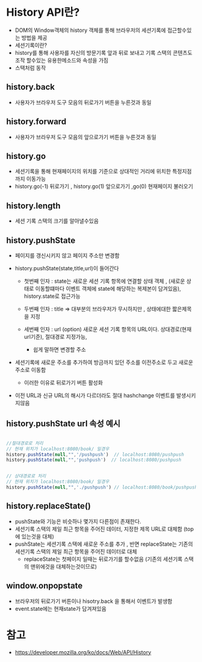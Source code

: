 # History API란?
- DOM의 Window객체의 history 객체를 통해 브라우저의 세션기록에 접근할수있는 방법을 제공
 - 세션기록이란?
- history를 통해 사용자를 자신의 방문기록 앞과 뒤로 보내고 기록 스택의 콘텐츠도 조작 할수있는 유용한메소드와 속성을 가짐
- 스택처럼 동작

## history.back
- 사용자가 브라우저 도구 모음의 뒤로가기 버튼을 누른것과 동일

## history.forward
- 사용자가 브라우저 도구 모음의 앞으로가기 버튼을 누른것과 동일

## history.go
- 세션기록을 통해 현재페이지의 위치를 기준으로 상대적인 거리에 위치한 특정지점까지 이동가능
- history.go(-1) 뒤로가기 , history.go(1) 앞으로가기 ,go(0) 현재페이지 불러오기

## history.length
- 세션 기록 스택의 크기를 알아낼수있음

## history.pushState
- 페이지를 갱신시키지 않고 페이지 주소만 변경함
- history.pushState(state,title,url)이 들어간다
  - 첫번째 인자 : state는 새로운 세션 기록 항목에 연결할 상태 객체 , (새로운 상태로 이동할떄마다 이벤트 객체에 state에 해당하는 복제본이 담겨있음), history.state로 접근가능

  - 두번째 인자 : title => 대부분의 브라우저가 무시하지만 , 상태에대한 짧은제목을 지정
  - 세번째 인자 : url (option) 새로운 세션 기록 항목의 URL이다. 상대경로(현재url기준), 절대경로 지정가능, 
    - 쉽게 말하면 변경할 주소

- 세션기록에 새로운 주소를 추가하여 방금까지 있던 주소를 이전주소로 두고 새로운주소로 이동함 
  - 이러한 이유로 뒤로가기 버튼 활성화

- 이전 URL과 신규 URL의 해시가 다르더라도 절대 hashchange 이벤트를 발생시키지않음


## history.pushState url 속성 예시
~~~js

//절대경로로 처리 
// 현재 위치가 localhost:8080/book/ 일경우
history.pushState(null,"",'/pushpush')  // localhost:8080/pushpush
history.pushState(null,"",'pushpush')  // localhost:8080/pushpush


// 상대경로로 처리
// 현재 위치가 localhost:8080/book/ 일경우
history.pushState(null,"",'./pushpush') // localhost:8080/book/pushpush

~~~


## history.replaceState()
- pushState와 기능은 비슷하나 몇가지 다른점이 존재한다.
- 세션기록 스택의 제일 최근 항목을 주어진 데이터, 지정한 제목 URL로 대체함  (top에 있는것을 대체)
- pushState는 세션기록 스택에 새로운 주소를 추가 , 반면 replaceState는 기존의 세션기록 스택의 제일 최근 항목을 주어진 데이터로 대체
  - replaceState는 첫페이지 일때는 뒤로가기를 할수없음 (기존의 세션기록 스택의 맨위에것을 대체하는것이므로)

## window.onpopstate
- 브라우저의 뒤로가기 버튼이나 hisotry.back 을 통해서 이벤트가 발생함
- event.state에는 현재state가 담겨져있음


# 참고
- https://developer.mozilla.org/ko/docs/Web/API/History



